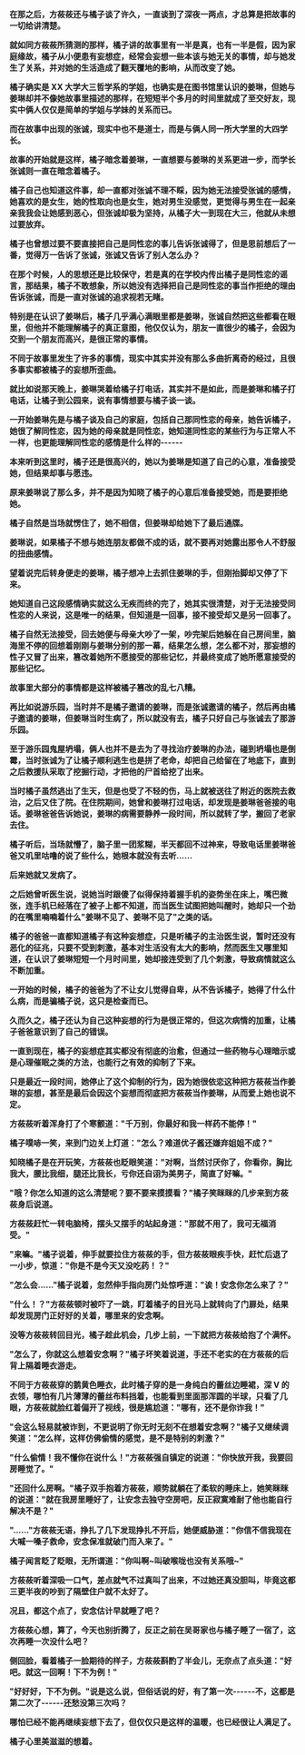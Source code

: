 <link rel="stylesheet" href="../../styles/text.css" />

**在那之后，方莜莜还与橘子谈了许久，一直谈到了深夜一两点，才总算是把故事的一切给讲清楚。**

**就如同方莜莜所猜测的那样，橘子讲的故事里有一半是真，也有一半是假，因为家庭缘故，橘子从小便患有妄想症，经常会妄想一些本该与她无关的事情，却与她发生了关系，并对她的生活造成了翻天覆地的影响，从而改变了她。**

**橘子确实是 XX 大学大三哲学系的学姐，也确实是在图书馆里认识的姜琳，但她与姜琳却并不像她故事里描述的那样，在短短半个多月的时间里就成了至交好友，现实中俩人仅仅是简单的学姐与学妹的关系而已。**

**而在故事中出现的张诚，现实中也不是道士，而是与俩人同一所大学里的大四学长。**

**故事的开始就是这样，橘子暗念着姜琳，一直想要与姜琳的关系更进一步，而学长张诚则一直在暗念着橘子。**

**橘子自己也知道这件事，却一直都对张诚不理不睬，因为她无法接受张诚的感情，她喜欢的是女生，她的性取向也是女生，她对男生没感觉，更觉得与男生在一起亲亲我我会让她感到恶心，但张诚却极为坚持，从橘子大一到现在大三，他就从未想过要放弃。**

**橘子也曾想过要不要直接把自己是同性恋的事儿告诉张诚得了，但是思前想后了一番，觉得万一告诉了张诚，张诚又告诉了别人怎么办？**

**在那个时候，人的思想还是比较保守，若是真的在学校内传出橘子是同性恋的谣言，那结果，橘子不敢想象，所以她没有选择把自己是同性恋的事当作拒绝的理由告诉张诚，而是一直对张诚的追求视若无睹。**

**特别是在认识了姜琳后，橘子几乎满心满眼里都是姜琳，张诚自然把这些都看在眼里，但他并不能理解橘子的真正意图，他仅仅认为，朋友一直很少的橘子，会因为交到一个朋友而高兴，是很正常的事情。**

**不同于故事里发生了许多的事情，现实中其实并没有那么多曲折离奇的经过，且很多事实都被橘子的妄想所歪曲。**

**就比如说那天晚上，姜琳哭着给橘子打电话，其实并不是如此，而是姜琳和橘子打电话，让橘子到公园来，说有事情想要与橘子谈一谈。**

**一开始姜琳先是与橘子谈及自己的家庭，包括自己那同性恋的母亲，她告诉橘子，她很了解同性恋，因为她的母亲就是同性恋，她知道同性恋的某些行为与正常人不一样，也更能理解同性恋的感情是什么样的------**

**本来听到这里时，橘子还是很高兴的，她以为姜琳是知道了自己的心意，准备接受她，但结果却事与愿违。**

**原来姜琳说了那么多，并不是因为知晓了橘子的心意后准备接受她，而是要拒绝她。**

**橘子自然是当场就愣住了，她不相信，但姜琳却给她下了最后通牒。**

**姜琳说，如果橘子不想与她连朋友都做不成的话，就不要再对她露出那令人不舒服的扭曲感情。**

**望着说完后转身便走的姜琳，橘子想冲上去抓住姜琳的手，但刚抬脚却又停了下来。**

**她知道自己这段感情确实就这么无疾而终的完了，她其实很清楚，对于无法接受同性恋的人来说，这是唯一的结果，但知道是一回事，接不接受却又是另一回事了。**

**橘子自然无法接受，回去她便与母亲大吵了一架，吵完架后她躲在自己房间里，脑海里不停的回想着刚刚与姜琳分别的那一幕，结果怎么想，怎么都不对，那妄想的性子又冒了出来，篡改着她所不愿接受的那些记忆，并最终变成了她所愿意接受的那些记忆。**

**故事里大部分的事情都是这样被橘子篡改的乱七八糟。**

**再比如说游乐园，当时并不是橘子邀请的姜琳，而是张诚邀请的橘子，然后再由橘子邀请的姜琳，但姜琳当时生病了，所以就没有去，橘子只好自己与张诚去了那游乐园。**

**至于游乐园鬼屋坍塌，俩人也并不是去为了寻找治疗姜琳的办法，碰到坍塌也是倒霉，当时张诚为了让橘子顺利逃生也是拼了老命，却把自己给留在了地底下，直到之后救援队采取了挖掘行动，才把他的尸首给挖了出来。**

**当时橘子虽然逃出了生天，但是也受了不轻的伤，马上就被送往了附近的医院去救治，之后又住了院。在住院期间，她曾和姜琳打过电话，却发现是姜琳爸爸接的电话。姜琳爸爸告诉她说，姜琳的病需要静养一段时间，所以就转了学，搬回了老家去住。**

**橘子听后，当场就懵了，脑子里一团浆糊，半天都回不过神来，导致电话里姜琳爸爸又叽里咕噜的说了些什么，她根本就没有去听......**

**后来她就又发病了。**

**之后她曾听医生说，说她当时跟傻了似得保持着握手机的姿势坐在床上，嘴巴微张，连手机已经落在了被子上都不知道，而当医生试图把她叫醒时，她却只一个劲的在嘴里喃喃着什么"姜琳不见了、姜琳不见了"之类的话。**

**橘子的爸爸一直都知道橘子有这种妄想症，只是听橘子的主治医生说，暂时还没有恶化的征兆，只要不受到刺激，基本对生活没有太大的影响，然而医生又哪里知道，在认识了姜琳短短一个月时间里，她却接连受到了几个刺激，导致病情就这么不断加重。**

**一开始的时候，橘子的爸爸为了不让女儿觉得自卑，从不告诉橘子，她得了什么什么病，而是骗橘子说，这只是检查而已。**

**久而久之，橘子还认为自己这种妄想的行为是很正常的，但这次病情的加重，让橘子爸爸意识到了自己的错误。**

**一直到现在，橘子的妄想症其实都没有彻底的治愈，但通过一些药物与心理暗示或是心理催眠之类的方法，也能行之有效的抑制了下来。**

**只是最近一段时间，她停止了这个抑制的行为，因为她很依恋这种把方莜莜当作姜琳的妄想，甚至是最后会因这个妄想而彻底把方莜莜当作姜琳，从而爱上她也说不定。**

**方莜莜听着浑身打了个寒颤道："千万别，你最好和我一样药不能停！"**

**橘子噗哧一笑，来到门边关上灯道："怎么？难道优子酱还嫌弃姐姐不成？"**

**知晓橘子是在开玩笑，方莜莜也眨眼笑道："对啊，当然讨厌你了，你看你，胸比我大，腰比我细，腿还比我长，亏你还自诩为美男子，简直了好嘛。"**

**"哦？你怎么知道的这么清楚呢？要不要来摸摸看？"橘子笑眯眯的几步来到方莜莜身后说道。**

**方莜莜赶忙一转电脑椅，摆头又摆手的站起身道："那就不用了，我可无福消受。"**

**"来嘛。"橘子说着，伸手就要拉住方莜莜的手，但方莜莜眼疾手快，赶忙后退了一小步，惊道："你是不是今天又没吃药！？"**

**"怎么会......"橘子说着，忽然伸手指向房门处惊呼道："诶！安念你怎么来了？"**

**"什么！？"方莜莜顿时被吓了一跳，盯着橘子的目光马上就转向了门扉处，结果却发现房门正好好的关着，哪里来的安念啊。**

**没等方莜莜转回目光，橘子趁此机会，几步上前，一下就把方莜莜给抱了个满怀。**

**"怎么了，你就这么想着安念啊？"橘子坏笑着说道，手还不老实的在方莜莜的后背上隔着睡衣游走。**

**不同于方莜莜穿的鹅黄色睡衣，此时橘子穿的是一身纯白的蕾丝边睡裙，深 V 的衣领，哪怕有几片薄薄的蕾丝布料挡着，也能看到里面那浑圆的半球，只看了几眼，方莜莜就脸红着偏开了视线，很是尴尬道："哪有，还不是你诈我！"**

**"会这么轻易就被诈到，不更说明了你无时无刻不在想着安念啊？"橘子又继续调笑道："怎么样，这样仿佛偷情的感觉，是不是特别的刺激？"**

**"什么偷情！我不懂你在说什么！"方莜莜强自镇定的说道："你快放开我，我要回房睡觉了。"**

**"还回什么房啊。"橘子双手抱着方莜莜，顺势就躺在了柔软的睡床上，她笑眯眯的说道："就在我房里睡好了，让安念去独守空房吧，反正寂寞难耐了他也能自行解决不是？"**

**"......"方莜莜无语，挣扎了几下发现挣扎不开后，她便威胁道："你信不信我现在大喊一嗓子救命，安念保准就破门而入来了。"**

**橘子闻言眨了眨眼，无所谓道："你叫啊\~叫破喉咙也没有关系哦\~"**

**方莜莜听着深吸一口气，差点就气不过真叫了出来，不过她还真没胆叫，毕竟这都三更半夜的吵到了隔壁住户就不太好了。**

**况且，都这个点了，安念估计早就睡了吧？**

**方莜莜心想，算了，今天也别折腾了，反正之前在吴哥家也与橘子睡了一宿了，这次再睡一次没什么吧？**

**侧回脸，看着橘子一脸期待的样子，方莜莜斟酌了半会儿，无奈点了点头道："好吧。就这一回啊！下不为例！"**

**"好好好，下不为例。"说是这么说，但俗话说的好，有了第一次------不，这都是第二次了------还愁没第三次吗？**

**哪怕已经不能再继续妄想下去了，但仅仅只是这样的温暖，也已经很让人满足了。**

**橘子心里美滋滋的想着。**
